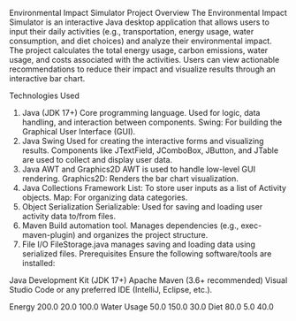 
Environmental Impact Simulator
Project Overview
The Environmental Impact Simulator is an interactive Java desktop application that allows users to input their daily activities (e.g., transportation, energy usage, water consumption, and diet choices) and analyze their environmental impact. The project calculates the total energy usage, carbon emissions, water usage, and costs associated with the activities. Users can view actionable recommendations to reduce their impact and visualize results through an interactive bar chart.

Technologies Used
1. Java (JDK 17+)
Core programming language.
Used for logic, data handling, and interaction between components.
Swing: For building the Graphical User Interface (GUI).
2. Java Swing
Used for creating the interactive forms and visualizing results.
Components like JTextField, JComboBox, JButton, and JTable are used to collect and display user data.
3. Java AWT and Graphics2D
AWT is used to handle low-level GUI rendering.
Graphics2D: Renders the bar chart visualization.
4. Java Collections Framework
List: To store user inputs as a list of Activity objects.
Map: For organizing data categories.
5. Object Serialization
Serializable: Used for saving and loading user activity data to/from files.
6. Maven
Build automation tool.
Manages dependencies (e.g., exec-maven-plugin) and organizes the project structure.
7. File I/O
FileStorage.java manages saving and loading data using serialized files.
Prerequisites
Ensure the following software/tools are installed:

Java Development Kit (JDK 17+)
Apache Maven (3.6+ recommended)
Visual Studio Code or any preferred IDE (IntelliJ, Eclipse, etc.).

Energy	            200.0	                20.0	                100.0
Water Usage	        50.0	                150.0	                30.0
Diet	            80.0	                5.0	                    40.0

